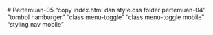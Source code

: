 # Pertemuan-05
“copy index.html dan style.css folder pertemuan-04”
"tombol hamburger"
“class menu-toggle”
“class menu-toggle mobile”
“styling nav mobile”